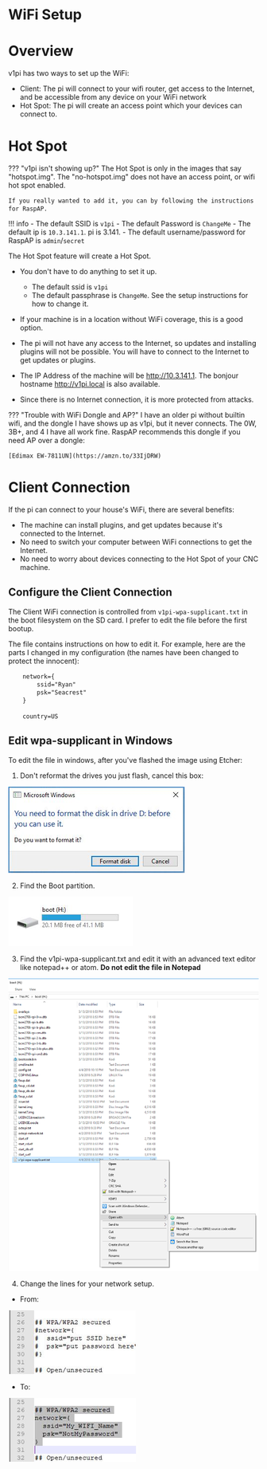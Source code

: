# WiFi Setup

Overview
========

v1pi has two ways to set up the WiFi:

 * Client: The pi will connect to your wifi router, get access to the Internet, and be accessible
   from any device on your WiFi network
 * Hot Spot: The pi will create an access point which your devices can connect to.

Hot Spot
========

??? "v1pi isn't showing up?"
    The Hot Spot is only in the images that say "hotspot.img". The "no-hotspot.img" does not have an
    access point, or wifi hot spot enabled.

    If you really wanted to add it, you can by following the instructions for RaspAP.

!!! info
    - The default SSID is `v1pi`
    - The default Password is `ChangeMe`
    - The default ip is `10.3.141.1`. pi is 3.141.
    - The default username/password for RaspAP is `admin`/`secret`

The Hot Spot feature will create a Hot Spot.

 * You don't have to do anything to set it up.

   * The default ssid is `v1pi`
   * The default passphrase is `ChangeMe`. See the setup instructions for how to change it.

 * If your machine is in a location without WiFi coverage, this is a good option.
 * The pi will not have any access to the Internet, so updates and installing plugins will not be
   possible. You will have to connect to the Internet to get updates or plugins.
 * The IP Address of the machine will be http://10.3.141.1. The bonjour hostname http://v1pi.local is
   also available.
 * Since there is no Internet connection, it is more protected from attacks.

??? "Trouble with WiFi Dongle and AP?"
    I have an older pi without builtin wifi, and the dongle I have shows up as v1pi, but it never
    connects. The 0W, 3B+, and 4 I have all work fine. RaspAP recommends this dongle if you need AP
    over a dongle:

    [Edimax EW-7811UN](https://amzn.to/33IjDRW)

Client Connection
=================

If the pi can connect to your house's WiFi, there are several benefits:

 * The machine can install plugins, and get updates because it's connected to the Internet.
 * No need to switch your computer between WiFi connections to get the Internet.
 * No need to worry about devices connecting to the Hot Spot of your CNC machine.

Configure the Client Connection
-------------------------------

The Client WiFi connection is controlled from `v1pi-wpa-supplicant.txt`
in the boot filesystem on the SD card. I prefer to edit the file before the first bootup.

The file contains instructions on how to edit it. For example, here are the parts I changed in
my configuration (the names have been changed to protect the innocent):

```
    network={
        ssid="Ryan"
        psk="Seacrest"
    }

    country=US
```

Edit wpa-supplicant in Windows
------------------------------

To edit the file in windows, after you've flashed the image using Etcher:

1. Don't reformat the drives you just flash, cancel this box:

![image](img/windows_dont_format.jpg)

2. Find the Boot partition.

![image](img/windows_boot_partition.jpg)

3. Find the v1pi-wpa-supplicant.txt and edit it with an advanced text editor like notepad++ or atom.
   **Do not edit the file in Notepad**

![image](img/windows_open_with.jpg)

4. Change the lines for your network setup.

* From:

![image](img/windows_wpa_before.png)

* To:

![image](img/windows_wpa_after.png)

